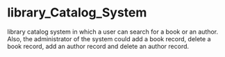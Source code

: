 # library_Catalog_System
library catalog system in which a user can  search for a book or an author. Also, the administrator of the system could add a book  record, delete a book record, add an author record and delete an author record. 
